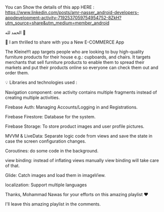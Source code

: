 
You can Show the details of this app HERE : https://www.linkedin.com/posts/amr-nasser_android-developers-appdevelopment-activity-7192537059754954752-8ZkH?utm_source=share&utm_medium=member_android

الحمد لله 💙 

🌟 I am thrilled to share with you a New E-COMMERCE App



The KleineYt app targets people who are looking to buy high-quality furniture products for their house e.g.: cupboards, and chairs. It targets merchants that sell furniture products to enable them to spread their markets and put their products online so everyone can check them out and order them.


💡 Libraries and technologies used : 


Navigation component: one activity contains multiple fragments instead of creating multiple activities.

Firebase Auth: Managing Accounts/Logging in and Registrations.

Firebase Firestore: Database for the system.

Firebase Storage: To store product images and user profile pictures.

MVVM & LiveData: Separate logic code from views and save the state in case the screen configuration changes.

Coroutines: do some code in the background.

view binding: instead of inflating views manually view binding will take care of that.

Glide: Catch images and load them in imageView.

localization: Support multiple languages 


Thanks, Mohammad Nawas for your efforts on this amazing playlist ❤️

I'll leave this amazing playlist in the comments.
